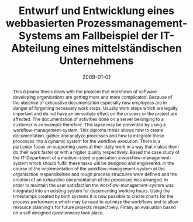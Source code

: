 ---
abstract: This diploma thesis deals with the problem that workflows of software developing
  organisations are getting more and more complicated. Because of the absence of exhaustive
  documentation especially new employees are in danger of forgetting necessary work
  steps. Usually work steps which are legally important and do not have an immediate
  effect on the process or the project are affected. The documentation of activities
  done on a server belonging to a customer is an example therefore. This lapse may
  be prevented by using a workflow-management-system. This diploma thesis shows how
  to create documentation, gather and analyze processes and how to integrate these
  processes into a dynamic system for the workflow execution. There is a particular
  focus on supporting users at their daily work in a way that makes them do their
  work faster or with a higher quality respectively. Based the case study of the IT-Department
  of a medium-sized organisation a workflow-management-system which should fulfill
  these tasks will be designed and engineered. In the course of the implementation
  of the workflow-management-system at the organisation responsibilities and rough
  process structures were defined and the creation of an exhaustive documentation
  of the processes was arranged. In order to maintain the user satisfaction the workflow-management-system
  was integrated into an existing system for documenting working hours. Using the
  timestamps created by both systems it is now possible to create charts for the process
  performance which may be used to optimize the workflows and to allow resource planning's
  for future projects respectively. Finally an evaluation based on a self designed
  questionnaire took place.
authors:
- Andreas Reitter
date: '2009-01-01'
featured: false
publication_types:
- '7'
publishDate: '2009-01-01'
title: Entwurf und Entwicklung eines webbasierten Prozessmanagement-Systems am Fallbeispiel
  der IT-Abteilung eines mittelständischen Unternehmens
url_pdf: ''
---